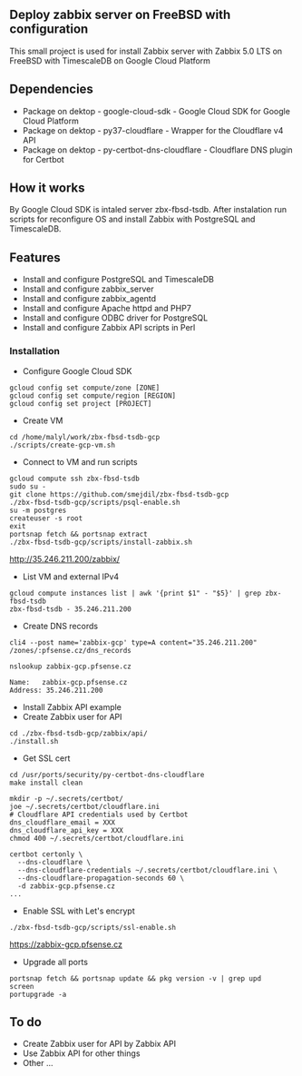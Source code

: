 
## Deploy zabbix server on FreeBSD with configuration

This small project is used for install Zabbix server with Zabbix 5.0 LTS on FreeBSD with TimescaleDB on Google Cloud Platform

## Dependencies

- Package on dektop - google-cloud-sdk - Google Cloud SDK for Google Cloud Platform
- Package on dektop - py37-cloudflare - Wrapper for the Cloudflare v4 API
- Package on dektop - py-certbot-dns-cloudflare - Cloudflare DNS plugin for Certbot

## How it works

By Google Cloud SDK is intaled server zbx-fbsd-tsdb. After instalation run scripts for reconfigure OS and install Zabbix with PostgreSQL and TimescaleDB.

## Features

- Install and configure PostgreSQL and TimescaleDB
- Install and configure zabbix_server
- Install and configure zabbix_agentd
- Install and configure Apache httpd and PHP7
- Install and configure ODBC driver for PostgreSQL
- Install and configure Zabbix API scripts in Perl

### Installation

- Configure Google Cloud SDK

```
gcloud config set compute/zone [ZONE]
gcloud config set compute/region [REGION]
gcloud config set project [PROJECT]
```

- Create VM

```
cd /home/malyl/work/zbx-fbsd-tsdb-gcp
./scripts/create-gcp-vm.sh
```
- Connect to VM and run scripts

```
gcloud compute ssh zbx-fbsd-tsdb
sudo su -
git clone https://github.com/smejdil/zbx-fbsd-tsdb-gcp
./zbx-fbsd-tsdb-gcp/scripts/psql-enable.sh
su -m postgres
createuser -s root
exit
portsnap fetch && portsnap extract
./zbx-fbsd-tsdb-gcp/scripts/install-zabbix.sh
```
http://35.246.211.200/zabbix/

- List VM and external IPv4

```
gcloud compute instances list | awk '{print $1" - "$5}' | grep zbx-fbsd-tsdb
zbx-fbsd-tsdb - 35.246.211.200
```
- Create DNS records

```
cli4 --post name='zabbix-gcp' type=A content="35.246.211.200" /zones/:pfsense.cz/dns_records

nslookup zabbix-gcp.pfsense.cz

Name:	zabbix-gcp.pfsense.cz
Address: 35.246.211.200

```
- Install Zabbix API example
- Create Zabbix user for API
```
cd ./zbx-fbsd-tsdb-gcp/zabbix/api/
./install.sh
```
- Get SSL cert
```
cd /usr/ports/security/py-certbot-dns-cloudflare
make install clean

mkdir -p ~/.secrets/certbot/
joe ~/.secrets/certbot/cloudflare.ini
# Cloudflare API credentials used by Certbot
dns_cloudflare_email = XXX
dns_cloudflare_api_key = XXX
chmod 400 ~/.secrets/certbot/cloudflare.ini

certbot certonly \
  --dns-cloudflare \
  --dns-cloudflare-credentials ~/.secrets/certbot/cloudflare.ini \
  --dns-cloudflare-propagation-seconds 60 \
  -d zabbix-gcp.pfsense.cz
...
```
- Enable SSL with Let's encrypt
```
./zbx-fbsd-tsdb-gcp/scripts/ssl-enable.sh
```
https://zabbix-gcp.pfsense.cz

- Upgrade all ports
```
portsnap fetch && portsnap update && pkg version -v | grep upd
screen
portupgrade -a
```
## To do

- Create Zabbix user for API by Zabbix API
- Use Zabbix API for other things
- Other ...